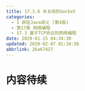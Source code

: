 ```yaml
---
title: 17.3.6 半关闭的Socket
categories: 
  - 1 疯狂Java讲义 (第4版)
  - 第17章 网络编程
  - 17.3 基于TCP协议的网络编程
date: 2020-01-15 04:34:30
updated: 2020-02-07 01:34:56
abbrlink: 26a67427
---
```

# 内容待续